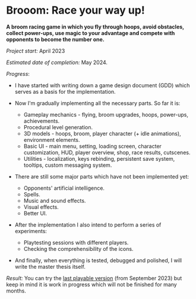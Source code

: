 # Brooom: Race your way up!

**A broom racing game in which you fly through hoops, avoid obstacles, collect power-ups, use magic to your advantage and compete with opponents to become the number one.**

*Project start:* April 2023

*Estimated date of completion:* May 2024.

*Progress*:

- I have started with writing down a game design document (GDD) which serves as a basis for the implementation.

- Now I'm gradually implementing all the necessary parts. So far it is:
  - Gameplay mechanics - flying, broom upgrades, hoops, power-ups, achievements.
  - Procedural level generation.
  - 3D models - hoops, broom, player character (+ idle animations), environment elements.
  - Basic UI - main menu, setting, loading screen, character customization, HUD, player overview, shop, race results, cutscenes.
  - Utilities - localization, keys rebinding, persistent save system, tooltips, custom messaging system.

- There are still some major parts which have not been implemented yet:
  - Opponents' artificial intelligence.
  - Spells.
  - Music and sound effects.
  - Visual effects.
  - Better UI.

- After the implementation I also intend to perform a series of experiments:
  - Playtesting sessions with different players.
  - Checking the comprehensibility of the icons.

- And finally, when everything is tested, debugged and polished, I will write the master thesis itself.

*Result:* You can try the [last playable version](./Brooom.zip) (from September 2023) but keep in mind it is work in progress which will not be finished for many months.
